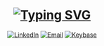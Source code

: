 <div>
    <div id="header" align="center">
        <h1><a href="https://git.io/typing-svg"><img src="https://readme-typing-svg.herokuapp.com?font=Fira+Code&weight=640&size=48&duration=2500&pause=1500&center=true&vCenter=true&random=false&width=700&lines=Robert+Grizzell;Platform+Engineer;Technology+Integrator;Open+Source+Contributor" alt="Typing SVG" /></a></h1>
        <p>
            <a href="https://www.linkedin.com/in/robertgrizzell/"><img src="https://img.shields.io/badge/Robert%20Grizzell-0077b5?style=flat&logo=linkedin" alt="LinkedIn" /></a>
            <a href="mailto:robert@grizzell.me"><img src="https://img.shields.io/badge/robert@grizzell.me-0077b5?style=flat&logo=gmail&logoColor=efefef" alt="Email" /></a>
            <a href="https://keybase.io/rgrizzell"><img src="https://img.shields.io/keybase/pgp/rgrizzell?style=flat&logo=keybase&logoColor=efefef&label=PGP&labelColor=0077b5" alt="Keybase" /></a>
        </p>
    </div>
</div>
